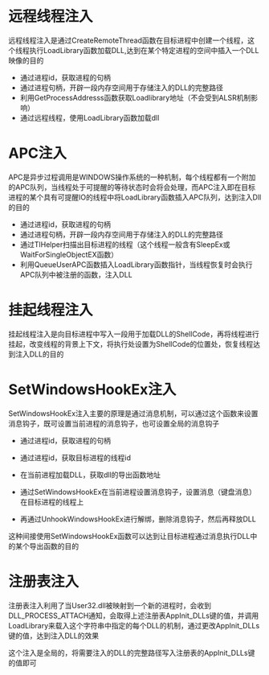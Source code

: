 # 远程线程注入

远程线程注入是通过CreateRemoteThread函数在目标进程中创建一个线程，这个线程执行LoadLibrary函数加载DLL,达到在某个特定进程的空间中插入一个DLL映像的目的

- 通过进程id，获取进程的句柄
- 通过进程句柄，开辟一段内存空间用于存储注入的DLL的完整路径
- 利用GetProcessAddresss函数获取Loadlibrary地址（不会受到ALSR机制影响）
- 通过远程线程，使用LoadLibrary函数加载dll

# APC注入

APC是异步过程调用是WINDOWS操作系统的一种机制，每个线程都有一个附加的APC队列，当线程处于可提醒的等待状态时会将会处理，而APC注入即在目标进程的某个具有可提醒IO的线程中将LoadLibrary函数插入APC队列，达到注入Dll的目的

- 通过进程id，获取进程的句柄
- 通过进程句柄，开辟一段内存空间用于存储注入的DLL的完整路径
- 通过TlHelper扫描出目标进程的线程（这个线程一般含有SleepEx或WaitForSingleObjectEX函数）
- 利用QueueUserAPC函数插入LoadLibrary函数指针，当线程恢复时会执行APC队列中被注册的函数，注入DLL

# 挂起线程注入

挂起线程注入是向目标进程中写入一段用于加载DLL的ShellCode，再将线程进行挂起，改变线程的背景上下文，将执行处设置为ShellCode的位置处，恢复线程达到注入DLL的目的

# SetWindowsHookEx注入

SetWindowsHookEx注入主要的原理是通过消息机制，可以通过这个函数来设置消息钩子，既可设置当前进程的消息钩子，也可设置全局的消息钩子

- 通过进程id，获取进程的句柄
- 通过进程id，获取目标进程的线程id
- 在当前进程加载DLL，获取dll的导出函数地址
- 通过SetWindowsHookEx在当前进程设置消息钩子，设置消息（键盘消息）在目标进程的线程上

- 再通过UnhookWindowsHookEx进行解绑，删除消息钩子，然后再释放DLL

这种间接使用SetWindowsHookEx函数可以达到让目标进程通过消息执行DLL中的某个导出函数的目的

# 注册表注入

注册表注入利用了当User32.dll被映射到一个新的进程时，会收到DLL_PROCESS_ATTACH通知，会取得上述注册表AppInit_DLLs键的值，并调用LoadLibrary来载入这个字符串中指定的每个DLL的机制，通过更改AppInit_DLLs键的值，达到注入DLL的效果

这个注入是全局的，将需要注入的DLL的完整路径写入注册表的AppInit_DLLs键的值即可